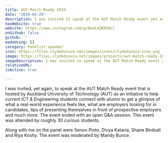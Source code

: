 ```yaml
---
title: AUT Match Ready 2019
date: "2019-03-29"
description: I was invited to speak at the AUT Match Ready event yet another time to share my experience with current students.
hasWebsite: true
website: https://www.instagram.com/p/BwULmZKD5Az/
onGithub: false
github: ''
madeUsing: []
category: Panelist speaker
icon: https://files.clydedsouza.net/images/icons/clydedsouza-icon.png
image: https://files.clydedsouza.net/images/projects/aut-match-ready-2019.jpg
imageDescription: I was invited to speak at the AUT Match Ready event yet another time to share my experience with current students.
relativeURL: 
isActive: true

---
```


I was invited, yet again, to speak at the AUT Match Ready event that is hosted by Auckland University of Technology (AUT) as an initiative to help current ICT & Engineering students connect with alumni to get a glimpse of what a real-world experience feels like, what are employers looking for in candidates, tips of presenting themselves in front of prospective employers and much more. The event ended with an open Q&A session. This event was attended by roughly 30 curious students. 

Along with me on the panel were Senon Pinto, Divya Kataria, Shane Birdsall and Riya Koshy. The event was moderated by Mandy Bunce. 
